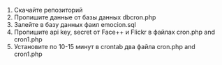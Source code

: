 1. Скачайте репозиторий
2. Пропишите данные от базы данных dbcron.php
3. Залейте в базу данных фаил emocion.sql
3. Пропишите api key, secret от Face++ и Flickr в файлах cron.php and cron1.php
4. Установите по 10-15 минут в crontab два файла cron.php and cron1.php